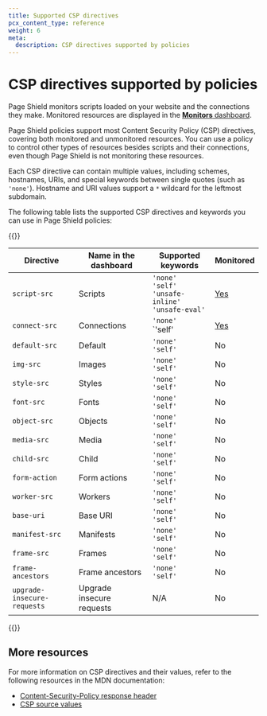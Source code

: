 ```yaml
---
title: Supported CSP directives
pcx_content_type: reference
weight: 6
meta:
  description: CSP directives supported by policies
---
```


# CSP directives supported by policies

Page Shield monitors scripts loaded on your website and the connections they make. Monitored resources are displayed in the [**Monitors** dashboard](/page-shield/detection/monitor-connections-scripts/).

Page Shield policies support most Content Security Policy (CSP) directives, covering both monitored and unmonitored resources. You can use a policy to control other types of resources besides scripts and their connections, even though Page Shield is not monitoring these resources.

Each CSP directive can contain multiple values, including schemes, hostnames, URIs, and special keywords between single quotes (such as `'none'`). Hostname and URI values support a `*` wildcard for the leftmost subdomain.

The following table lists the supported CSP directives and keywords you can use in Page Shield policies:

{{<table-wrap>}}

Directive         | Name in the dashboard | Supported keywords | Monitored
------------------|-----------------------|--------------------|----------
`script-src`      | Scripts         | `'none'`<br>`'self'`<br>`'unsafe-inline'`<br>`'unsafe-eval'` | [Yes](/page-shield/detection/monitor-connections-scripts/)
`connect-src`     | Connections     | `'none'`<br>`'self'      | [Yes](/page-shield/detection/monitor-connections-scripts/)
`default-src`     | Default         | `'none'`<br>`'self'`     | No
`img-src`         | Images          | `'none'`<br>`'self'`     | No
`style-src`       | Styles          | `'none'`<br>`'self'`     | No
`font-src`        | Fonts           | `'none'`<br>`'self'`     | No
`object-src`      | Objects         | `'none'`<br>`'self'`     | No
`media-src`       | Media           | `'none'`<br>`'self'`     | No
`child-src`       | Child           | `'none'`<br>`'self'`     | No
`form-action`     | Form actions    | `'none'`<br>`'self'`     | No
`worker-src`      | Workers         | `'none'`<br>`'self'`     | No
`base-uri`        | Base URI        | `'none'`<br>`'self'`     | No
`manifest-src`    | Manifests       | `'none'`<br>`'self'`     | No
`frame-src`       | Frames          | `'none'`<br>`'self'`     | No
`frame-ancestors` | Frame ancestors | `'none'`<br>`'self'`     | No
`upgrade-insecure-requests` | Upgrade insecure requests | N/A  | No

{{</table-wrap>}}

## More resources

For more information on CSP directives and their values, refer to the following resources in the MDN documentation:
* [Content-Security-Policy response header](https://developer.mozilla.org/en-US/docs/Web/HTTP/Headers/Content-Security-Policy)
* [CSP source values](https://developer.mozilla.org/en-US/docs/Web/HTTP/Headers/Content-Security-Policy/Sources)
